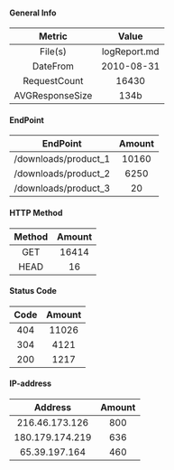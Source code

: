 #### General Info
|     Metric      |   Value    |
|:---------------:|:----------:|
|     File(s)     |  logReport.md  |
|    DateFrom     | 2010-08-31 |
|  RequestCount   |   16430    |
| AVGResponseSize |    134b    |

#### EndPoint
|       EndPoint       | Amount  |
|:--------------------:|:-------:|
| /downloads/product_1 |  10160  |
| /downloads/product_2 |  6250  |
| /downloads/product_3 |  20  |

#### HTTP Method
| Method | Amount |
|:------:|:------:|
|  GET   | 16414  |
|  HEAD   | 16  |

#### Status Code
| Code | Amount |
|:----:|:------:|
| 404  | 11026  |
| 304  | 4121  |
| 200  | 1217  |

#### IP-address
|     Address     | Amount |
|:---------------:|:------:|
| 216.46.173.126  |  800  |
| 180.179.174.219  |  636  |
| 65.39.197.164  |  460  |

